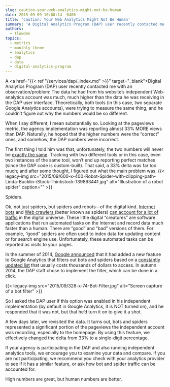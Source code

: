 ```yaml
---
slug: caution-your-web-analytics-might-not-be-human
date: 2015-09-09 10:00:14 -0400
title: 'Caution: Your Web Analytics Might Not Be Human'
summary: 'A Digital Analytics Program (DAP) user recently contacted me with an observation/problem: The data he had from his website’s independent Web-analytics account was much, much higher than the data he was receiving in the DAP user interface. Theoretically, both tools (in this case, two separate Google Analytics accounts), were trying to measure the same thing,'
authors:
  - tlowden
topics:
  - metrics
  - monthly-theme
  - analytics
  - dap
  - data
  - digital-analytics-program
---
```


A <a href="{{< ref "/services/dap/_index.md" >}}" target="_blank">Digital Analytics Program (DAP)</a> user recently contacted me with an observation/problem: The data he had from his website’s independent Web-analytics account was much, much higher than the data he was receiving in the DAP user interface. Theoretically, both tools (in this case, two separate Google Analytics accounts), were trying to measure the same thing, and he couldn’t figure out why the numbers would be so different.

When I say different, I mean substantially so. Looking at the pageviews metric, the agency implementation was reporting almost 33% MORE views than DAP. Naturally, he hoped that the higher numbers were the “correct” ones, and somehow, the DAP numbers were incorrect.

The first thing I told him was that, unfortunately, the two numbers will never be <a href="http://fivethirtyeight.com/features/why-we-still-cant-agree-on-web-metrics/" target="_blank">exactly the same</a>. Tracking with two different tools or in this case, even two instances of the same tool, won’t end up reporting perfect matches (since the DAP code is custom-built). That said, a 33% delta was far too much; and after some thought, I figured out what the main problem was. {{< legacy-img src="2015/09/600-x-400-Robot-Spider-with-clipping-path-Linda-Bucklin-iStock-Thinkstock-139863441.jpg" alt="Illustration of a robot spider" caption="" >}}

Spiders.

Ok, not just spiders, but spiders and robots—of the digital kind. <a href="http://en.wikipedia.org/wiki/Internet_bot" target="_blank">Internet bots</a> and <a href="http://en.wikipedia.org/wiki/Web_crawler" target="_blank">Web crawlers </a>(better known as spiders) <a href="https://www.incapsula.com/blog/bot-traffic-report-2014.html" target="_blank">can account for a lot of traffic</a> in the digital universe. These little digital “creatures” are software applications that run automated tasks on the Internet and record data much faster than a human. There are “good” and “bad” versions of them. For example, “good” spiders are often used to index data for updating content or for search engine use. Unfortunately, these automated tasks can be reported as visits to your pages.

In the summer of 2014, <a href="https://plus.google.com/+GoogleAnalytics/posts/2tJ79CkfnZk" target="_blank">Google announced</a> that it had added a new feature to Google Analytics that filters out bots and spiders based on a <a href="http://www.iab.net/1418/spiders" target="_blank">constantly updated list</a> that usually costs thousands of dollars to access. In autumn 2014, the DAP staff chose to implement the filter, which can be done in a click.

{{< legacy-img src="2015/09/328-x-74-Bot-Filter.jpg" alt="Screen capture of a bot filter" >}}

So I asked the DAP user if this option was enabled in his independent implementation (by default in Google Analytics, it is NOT turned on), and he responded that it was not, but that he’d turn it on to give it a shot.

A few days later, we revisited the data. It turns out, bots and spiders represented a significant portion of the pageviews the independent account was recording, especially to the homepage. By using this feature, we effectively changed the delta from 33% to a single-digit percentage.

If your agency is participating in the DAP and also running independent analytics tools, we encourage you to examine your data and compare. If you are not participating, we recommend you check with your analytics provider to see if it has a similar feature, or ask how bot and spider traffic can be accounted for.

High numbers are great, but human numbers are better.
